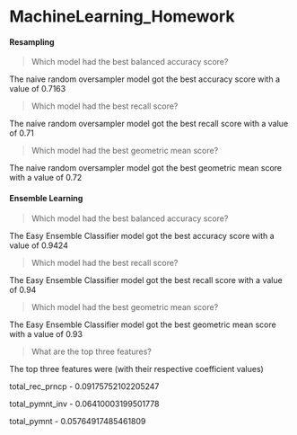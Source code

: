 # MachineLearning_Homework


#### Resampling


> Which model had the best balanced accuracy score?

  The naive random oversampler model got the best accuracy score with a value of 0.7163

> Which model had the best recall score?

  The naive random oversampler model got the best recall score with a value of 0.71

> Which model had the best geometric mean score?

  The naive random oversampler model got the best geometric mean score with a value of 0.72
  
  
#### Ensemble Learning 


> Which model had the best balanced accuracy score?
  
  The Easy Ensemble Classifier model got the best accuracy score with a value of 0.9424
  
> Which model had the best recall score?

  The Easy Ensemble Classifier model got the best recall score with a value of 0.94

> Which model had the best geometric mean score?

  The Easy Ensemble Classifier model got the best geometric mean score with a value of 0.93

> What are the top three features?

 The top three features were (with their respective coefficient values)

total_rec_prncp - 0.09175752102205247

total_pymnt_inv - 0.06410003199501778

total_pymnt - 0.05764917485461809
